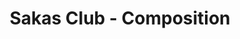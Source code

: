 ---
title: Sakas Club - Composition
audioPath: /workcontent/music/sakasclub/sakasclub-composition.wav
imgPath: /workcontent/music/sakasclub/sakasclub-thumbnail-v2(4-3).webp
order: 4
---